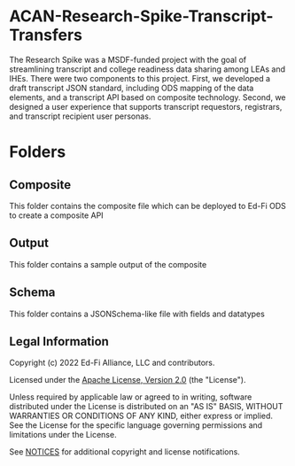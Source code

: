 # ACAN-Research-Spike-Transcript-Transfers

The Research Spike was a MSDF-funded project with the goal of streamlining transcript
and college readiness data sharing among LEAs and IHEs. There were two components to
this project. First, we developed a draft transcript JSON standard, including ODS
mapping of the data elements, and a transcript API based on composite technology.
Second, we designed a user experience that supports transcript requestors,
registrars, and transcript recipient user personas.


# Folders

## Composite

This folder contains the composite file which can be deployed to Ed-Fi ODS to create a composite API

## Output

This folder contains a sample output of the composite

## Schema

This folder contains a JSONSchema-like file with fields and datatypes


## Legal Information

Copyright (c) 2022 Ed-Fi Alliance, LLC and contributors.

Licensed under the [Apache License, Version 2.0](LICENSE) (the "License").

Unless required by applicable law or agreed to in writing, software distributed
under the License is distributed on an "AS IS" BASIS, WITHOUT WARRANTIES OR
CONDITIONS OF ANY KIND, either express or implied. See the License for the
specific language governing permissions and limitations under the License.

See [NOTICES](NOTICES.md) for additional copyright and license notifications.
